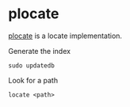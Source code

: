 # plocate

[plocate](https://plocate.sesse.net/) is a locate implementation.

Generate the index

```shell
sudo updatedb
```

Look for a path

```shell
locate <path>
```
